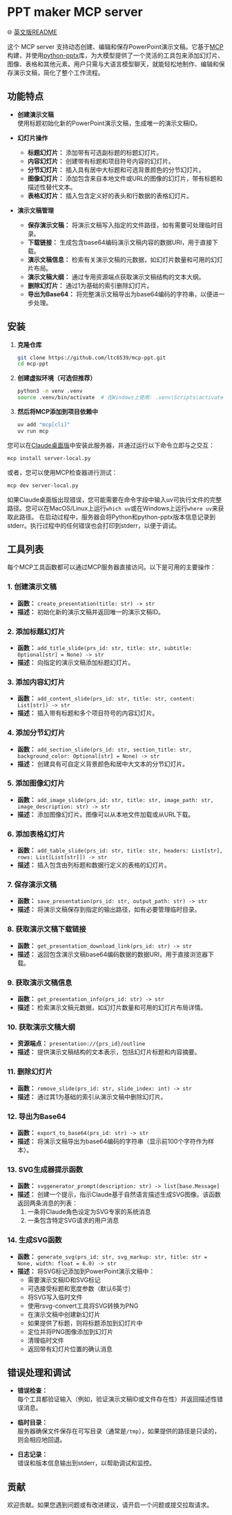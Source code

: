 # PPT maker MCP server

🌐 [英文版README](README.md)

这个 MCP server 支持动态创建、编辑和保存PowerPoint演示文稿。它基于[MCP](https://github.com/modelcontextprotocol/python-sdk)构建，并使用[python-pptx](https://python-pptx.readthedocs.io/en/latest/)库，为大模型提供了一个灵活的工具包来添加幻灯片、图像、表格和其他元素。用户只需与大语言模型聊天，就能轻松地制作、编辑和保存演示文稿，简化了整个工作流程。

## 功能特点

- **创建演示文稿**  
  使用标题初始化新的PowerPoint演示文稿，生成唯一的演示文稿ID。

- **幻灯片操作**  
  - **标题幻灯片：** 添加带有可选副标题的标题幻灯片。
  - **内容幻灯片：** 创建带有标题和项目符号内容的幻灯片。
  - **分节幻灯片：** 插入具有居中大标题和可选背景颜色的分节幻灯片。
  - **图像幻灯片：** 添加包含来自本地文件或URL的图像的幻灯片，带有标题和描述性替代文本。
  - **表格幻灯片：** 插入包含定义好的表头和行数据的表格幻灯片。

- **演示文稿管理**  
  - **保存演示文稿：** 将演示文稿写入指定的文件路径，如有需要可处理临时目录。
  - **下载链接：** 生成包含base64编码演示文稿内容的数据URI，用于直接下载。
  - **演示文稿信息：** 检索有关演示文稿的元数据，如幻灯片数量和可用的幻灯片布局。
  - **演示文稿大纲：** 通过专用资源端点获取演示文稿结构的文本大纲。
  - **删除幻灯片：** 通过1为基础的索引删除幻灯片。
  - **导出为Base64：** 将完整演示文稿导出为base64编码的字符串，以便进一步处理。

## 安装

1. **克隆仓库**  
   ```bash
   git clone https://github.com/ltc6539/mcp-ppt.git
   cd mcp-ppt
   ```

2. **创建虚拟环境（可选但推荐）**
   ```bash
   python3 -m venv .venv
   source .venv/bin/activate  # 在Windows上使用: .venv\Scripts\activate
   ```

3. **然后将MCP添加到项目依赖中**
   ```bash
   uv add "mcp[cli]"
   uv run mcp
   ```

您可以在[Claude桌面版](https://claude.ai/download)中安装此服务器，并通过运行以下命令立即与之交互：
```bash
mcp install server-local.py
```

或者，您可以使用MCP检查器进行测试：
```bash
mcp dev server-local.py
```

如果Claude桌面版出现错误，您可能需要在命令字段中输入uv可执行文件的完整路径。您可以在MacOS/Linux上运行`which uv`或在Windows上运行`where uv`来获取此路径。
在启动过程中，服务器会将Python和python-pptx版本信息记录到stderr。执行过程中的任何错误也会打印到stderr，以便于调试。

## 工具列表

每个MCP工具函数都可以通过MCP服务器直接访问。以下是可用的主要操作：

### 1. 创建演示文稿
- **函数：** `create_presentation(title: str) -> str`  
- **描述：** 初始化新的演示文稿并返回唯一的演示文稿ID。
  
### 2. 添加标题幻灯片
- **函数：** `add_title_slide(prs_id: str, title: str, subtitle: Optional[str] = None) -> str`  
- **描述：** 向指定的演示文稿添加标题幻灯片。

### 3. 添加内容幻灯片
- **函数：** `add_content_slide(prs_id: str, title: str, content: List[str]) -> str`  
- **描述：** 插入带有标题和多个项目符号的内容幻灯片。

### 4. 添加分节幻灯片
- **函数：** `add_section_slide(prs_id: str, section_title: str, background_color: Optional[str] = None) -> str`  
- **描述：** 创建具有可自定义背景颜色和居中大文本的分节幻灯片。

### 5. 添加图像幻灯片
- **函数：** `add_image_slide(prs_id: str, title: str, image_path: str, image_description: str) -> str`  
- **描述：** 添加图像幻灯片。图像可以从本地文件加载或从URL下载。

### 6. 添加表格幻灯片
- **函数：** `add_table_slide(prs_id: str, title: str, headers: List[str], rows: List[List[str]]) -> str`  
- **描述：** 插入包含由列标题和数据行定义的表格的幻灯片。

### 7. 保存演示文稿
- **函数：** `save_presentation(prs_id: str, output_path: str) -> str`  
- **描述：** 将演示文稿保存到指定的输出路径，如有必要管理临时目录。

### 8. 获取演示文稿下载链接
- **函数：** `get_presentation_download_link(prs_id: str) -> str`  
- **描述：** 返回包含演示文稿base64编码数据的数据URI，用于直接浏览器下载。

### 9. 获取演示文稿信息
- **函数：** `get_presentation_info(prs_id: str) -> str`  
- **描述：** 检索演示文稿元数据，如幻灯片数量和可用的幻灯片布局详情。

### 10. 获取演示文稿大纲
- **资源端点：** `presentation://{prs_id}/outline`  
- **描述：** 提供演示文稿结构的文本表示，包括幻灯片标题和内容摘要。

### 11. 删除幻灯片
- **函数：** `remove_slide(prs_id: str, slide_index: int) -> str`  
- **描述：** 通过其1为基础的索引从演示文稿中删除幻灯片。

### 12. 导出为Base64
- **函数：** `export_to_base64(prs_id: str) -> str`  
- **描述：** 将演示文稿导出为base64编码的字符串（显示前100个字符作为样本）。

### 13. SVG生成器提示函数
- **函数：** `svggenerator_prompt(description: str) -> list[base.Message]`
- **描述：** 创建一个提示，指示Claude基于自然语言描述生成SVG图像。该函数返回两条消息的列表：
  1. 一条将Claude角色设定为SVG专家的系统消息
  2. 一条包含特定SVG请求的用户消息

### 14. 生成SVG函数
- **函数：** `generate_svg(prs_id: str, svg_markup: str, title: str = None, width: float = 6.0) -> str`
- **描述：** 将SVG标记添加到PowerPoint演示文稿中：
  - 需要演示文稿ID和SVG标记
  - 可选接受标题和宽度参数（默认6英寸）
  - 将SVG写入临时文件
  - 使用rsvg-convert工具将SVG转换为PNG
  - 在演示文稿中创建新幻灯片
  - 如果提供了标题，则将标题添加到幻灯片中
  - 定位并将PNG图像添加到幻灯片
  - 清理临时文件
  - 返回带有幻灯片位置的确认消息

## 错误处理和调试

- **错误检查：**  
  每个工具都验证输入（例如，验证演示文稿ID或文件存在性）并返回描述性错误消息。
  
- **临时目录：**  
  服务器确保文件保存在可写目录（通常是`/tmp`），如果提供的路径是只读的，则会相应地回退。

- **日志记录：**  
  错误和版本信息输出到stderr，以帮助调试和监控。

## 贡献

欢迎贡献。如果您遇到问题或有改进建议，请开启一个问题或提交拉取请求。